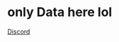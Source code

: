 <p align="center">
<h1> only Data here lol </h1>
<a href="https://discord.gg/exfdev">Discord</a>

 
</p>
